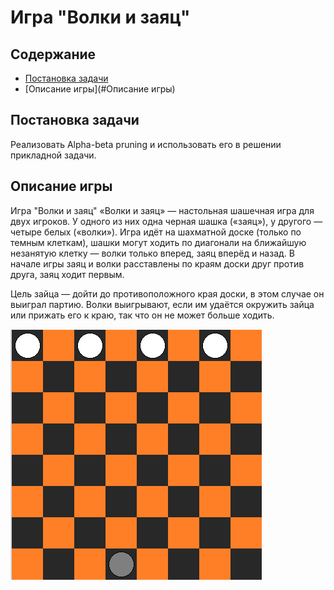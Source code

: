 # Игра "Волки и заяц"

## Содержание
* [Постановка задачи](#Постановка-задачи)
* [Описание игры](#Описание игры)

## Постановка задачи
Реализовать Alpha-beta pruning и использовать его в решении прикладной задачи.

## Описание игры
Игра "Волки и заяц"
«Волки и заяц» —  настольная шашечная игра для двух игроков. У одного из них одна черная шашка («заяц»), у другого — четыре белых («волки»). 
Игра идёт на шахматной доске (только по темным клеткам), шашки могут ходить по диагонали на ближайшую незанятую клетку — волки только вперед, заяц вперёд и назад. В начале игры заяц и волки расставлены по краям доски друг против друга, заяц ходит первым.

Цель зайца — дойти до противоположного края доски, в этом случае он выиграл партию. Волки выигрывают, если им удаётся окружить зайца или прижать его к краю, так что он не может больше ходить.

![1](/img/1.png)
